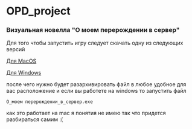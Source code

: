 # OPD_project

### Визуальная новелла "О моем перерождении в сервер"

Для того чтобы запустить игру следует скачать одну из следующих версий

[Для MacOS](https://github.com/vlad-crab/OPD_project/raw/master/О_моем_перерождении_в_сервер-latest/О_моем_перерождении_в_сервер-latest-mac.zip)

[Для Windows](https://github.com/vlad-crab/OPD_project/raw/main/О_моем_перерождении_в_сервер-latest/О_моем_перерождении_в_сервер-latest-windows.zip)

после чего нужно будет разархивировать файл в любое удобное для вас расположение
и если вы работете на windows то запустить файл

```О_моем перерождении_в_сервер.exe```

как это работает на mac я понятия не имею так что придется разбираться самим :(

